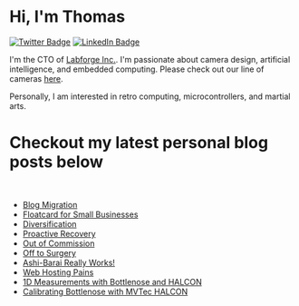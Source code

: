 # Hi, I'm Thomas 

[![Twitter Badge](https://img.shields.io/badge/Twitter-Profile-informational?style=flat&logo=twitter&logoColor=white&color=1CA2F1)](https://twitter.com/treideme1)
[![LinkedIn Badge](https://img.shields.io/badge/LinkedIn-Profile-informational?style=flat&logo=linkedin&logoColor=white&color=0D76A8)](https://www.linkedin.com/in/thomasreidemeister/)

I'm the CTO of [Labforge Inc.](https://labforge.ca). I'm passionate about camera design, artificial intelligence, and embedded computing. Please check out our line of cameras [here](https://www.labforge.ca/features-bottlenose/).

Personally, I am interested in retro computing, microcontrollers, and martial arts. 

# Checkout my latest personal blog posts below

<br>

<!-- BLOG-POST-LIST:START -->
- [Blog Migration](https://reidemeister.com/blog/2025.10.13)
- [Floatcard for Small Businesses](https://reidemeister.com/blog/2025.10.02)
- [Diversification](https://reidemeister.com/blog/2025.05.25)
- [Proactive Recovery](https://reidemeister.com/blog/2025.04.30)
- [Out of Commission](https://reidemeister.com/blog/2025.04.26)
- [Off to Surgery](https://reidemeister.com/blog/2025.04.15)
- [Ashi-Barai Really Works!](https://reidemeister.com/blog/2025.04.13)
- [Web Hosting Pains](https://reidemeister.com/blog/2025.04.08)
- [1D Measurements with Bottlenose and HALCON](https://reidemeister.com/blog/2024.06.06)
- [Calibrating Bottlenose with MVTec HALCON](https://reidemeister.com/blog/2024.05.23)
<!-- BLOG-POST-LIST:END --> 

<br>
